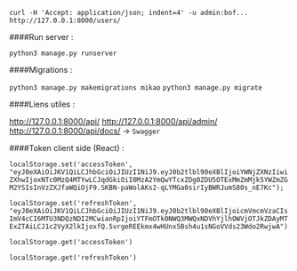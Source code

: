 `curl -H 'Accept: application/json; indent=4' -u admin:bof... http://127.0.0.1:8000/users/`

####Run server :

`python3 manage.py runserver`

####Migrations :

`python3 manage.py makemigrations mikao`
`python3 manage.py migrate`

####Liens utiles :

http://127.0.0.1:8000/api/
http://127.0.0.1:8000/api/admin/
http://127.0.0.1:8000/api/docs/ -> `Swagger`

####Token client side (React) :

`localStorage.set('accessToken', "eyJ0eXAiOiJKV1QiLCJhbGciOiJIUzI1NiJ9.eyJ0b2tlbl90eXBlIjoiYWNjZXNzIiwiZXhwIjoxNTc0MzQ4MTYwLCJqdGkiOiI0MzA2YmQwYTcxZDg0ZDU5OTExMmZmMjk5YWZmZGM2YSIsInVzZXJfaWQiOjF9.SKBN-paWolAKs2-qLYMGa0sirIyBWRJumS80s_nE7Kc");`

`localStorage.set('refreshToken', "eyJ0eXAiOiJKV1QiLCJhbGciOiJIUzI1NiJ9.eyJ0b2tlbl90eXBlIjoicmVmcmVzaCIsImV4cCI6MTU3NDQzNDI2MCwianRpIjoiYTFmOTk0NWQ3MWQxNDVhYjlhOWVjOTJkZDAyMTExZTAiLCJ1c2VyX2lkIjoxfQ.5vrgeREEkmx4wHUnx5Bsh4u1sNGoVVds23Wdo2RwjwA")`

`localStorage.get('accessToken')`

`localStorage.get('refreshToken')`
